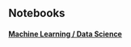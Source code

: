 ## Notebooks

#### [Machine Learning / Data Science](https://github.com/spmielke/Machine-learning-notebooks/tree/master/Classification/Logistic-Regression)
